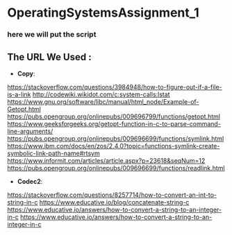 # OperatingSystemsAssignment_1

### here we will put the script

## The URL We Used :
+ **Copy**:

 https://stackoverflow.com/questions/3984948/how-to-figure-out-if-a-file-is-a-link
 http://codewiki.wikidot.com/c:system-calls:lstat
 https://www.gnu.org/software/libc/manual/html_node/Example-of-Getopt.html
 https://pubs.opengroup.org/onlinepubs/009696799/functions/getopt.html
 https://www.geeksforgeeks.org/getopt-function-in-c-to-parse-command-line-arguments/
 https://pubs.opengroup.org/onlinepubs/009696699/functions/symlink.html
 https://www.ibm.com/docs/en/zos/2.4.0?topic=functions-symlink-create-symbolic-link-path-name#rtsym
 https://www.informit.com/articles/article.aspx?p=23618&seqNum=12
 https://pubs.opengroup.org/onlinepubs/009696699/functions/readlink.html
  
 + **Codec2**:
 
  https://stackoverflow.com/questions/8257714/how-to-convert-an-int-to-string-in-c
  https://www.educative.io/blog/concatenate-string-c
  https://www.educative.io/answers/how-to-convert-a-string-to-an-integer-in-c
  https://www.educative.io/answers/how-to-convert-a-string-to-an-integer-in-c

